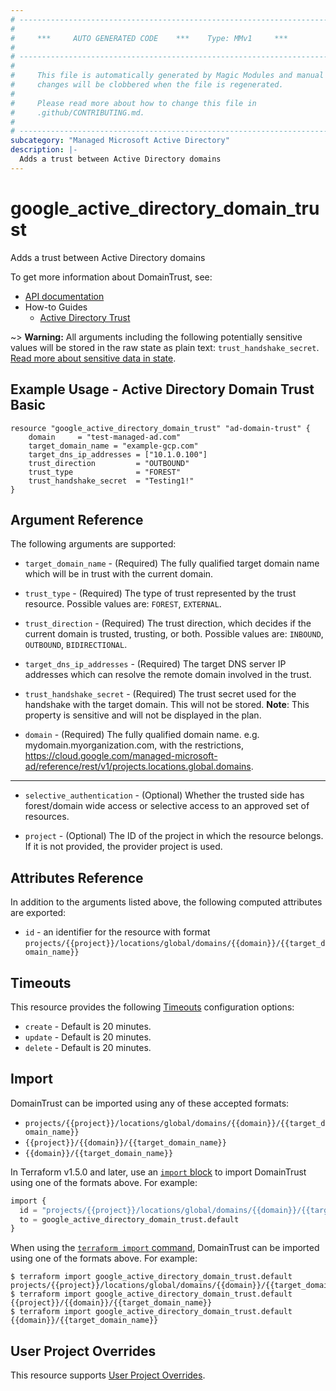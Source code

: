 ```yaml
---
# ----------------------------------------------------------------------------
#
#     ***     AUTO GENERATED CODE    ***    Type: MMv1     ***
#
# ----------------------------------------------------------------------------
#
#     This file is automatically generated by Magic Modules and manual
#     changes will be clobbered when the file is regenerated.
#
#     Please read more about how to change this file in
#     .github/CONTRIBUTING.md.
#
# ----------------------------------------------------------------------------
subcategory: "Managed Microsoft Active Directory"
description: |-
  Adds a trust between Active Directory domains
---
```


# google\_active\_directory\_domain\_trust

Adds a trust between Active Directory domains


To get more information about DomainTrust, see:

* [API documentation](https://cloud.google.com/managed-microsoft-ad/reference/rest/v1/projects.locations.global.domains/attachTrust)
* How-to Guides
    * [Active Directory Trust](https://cloud.google.com/managed-microsoft-ad/docs/create-one-way-trust)

~> **Warning:** All arguments including the following potentially sensitive
values will be stored in the raw state as plain text: `trust_handshake_secret`.
[Read more about sensitive data in state](https://www.terraform.io/language/state/sensitive-data).

## Example Usage - Active Directory Domain Trust Basic


```hcl
resource "google_active_directory_domain_trust" "ad-domain-trust" {
    domain     = "test-managed-ad.com"
    target_domain_name = "example-gcp.com"
    target_dns_ip_addresses = ["10.1.0.100"]
    trust_direction         = "OUTBOUND"
    trust_type              = "FOREST"
    trust_handshake_secret  = "Testing1!"
}
```

## Argument Reference

The following arguments are supported:


* `target_domain_name` -
  (Required)
  The fully qualified target domain name which will be in trust with the current domain.

* `trust_type` -
  (Required)
  The type of trust represented by the trust resource.
  Possible values are: `FOREST`, `EXTERNAL`.

* `trust_direction` -
  (Required)
  The trust direction, which decides if the current domain is trusted, trusting, or both.
  Possible values are: `INBOUND`, `OUTBOUND`, `BIDIRECTIONAL`.

* `target_dns_ip_addresses` -
  (Required)
  The target DNS server IP addresses which can resolve the remote domain involved in the trust.

* `trust_handshake_secret` -
  (Required)
  The trust secret used for the handshake with the target domain. This will not be stored.
  **Note**: This property is sensitive and will not be displayed in the plan.

* `domain` -
  (Required)
  The fully qualified domain name. e.g. mydomain.myorganization.com, with the restrictions,
  https://cloud.google.com/managed-microsoft-ad/reference/rest/v1/projects.locations.global.domains.


- - -


* `selective_authentication` -
  (Optional)
  Whether the trusted side has forest/domain wide access or selective access to an approved set of resources.

* `project` - (Optional) The ID of the project in which the resource belongs.
    If it is not provided, the provider project is used.


## Attributes Reference

In addition to the arguments listed above, the following computed attributes are exported:

* `id` - an identifier for the resource with format `projects/{{project}}/locations/global/domains/{{domain}}/{{target_domain_name}}`


## Timeouts

This resource provides the following
[Timeouts](https://developer.hashicorp.com/terraform/plugin/sdkv2/resources/retries-and-customizable-timeouts) configuration options:

- `create` - Default is 20 minutes.
- `update` - Default is 20 minutes.
- `delete` - Default is 20 minutes.

## Import


DomainTrust can be imported using any of these accepted formats:

* `projects/{{project}}/locations/global/domains/{{domain}}/{{target_domain_name}}`
* `{{project}}/{{domain}}/{{target_domain_name}}`
* `{{domain}}/{{target_domain_name}}`


In Terraform v1.5.0 and later, use an [`import` block](https://developer.hashicorp.com/terraform/language/import) to import DomainTrust using one of the formats above. For example:

```tf
import {
  id = "projects/{{project}}/locations/global/domains/{{domain}}/{{target_domain_name}}"
  to = google_active_directory_domain_trust.default
}
```

When using the [`terraform import` command](https://developer.hashicorp.com/terraform/cli/commands/import), DomainTrust can be imported using one of the formats above. For example:

```
$ terraform import google_active_directory_domain_trust.default projects/{{project}}/locations/global/domains/{{domain}}/{{target_domain_name}}
$ terraform import google_active_directory_domain_trust.default {{project}}/{{domain}}/{{target_domain_name}}
$ terraform import google_active_directory_domain_trust.default {{domain}}/{{target_domain_name}}
```

## User Project Overrides

This resource supports [User Project Overrides](https://registry.terraform.io/providers/hashicorp/google/latest/docs/guides/provider_reference#user_project_override).
